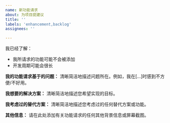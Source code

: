```yaml
---
name: 新功能请求
about: 为项目提建议
title: ''
labels: 'enhancement,backlog'
assignees: ''

---
```


我已经了解：
- 我所请求的功能可能不会被添加
- 开发周期可能会很长

**我的功能请求基于的问题：**
清晰简洁地描述问题所在。例如，我在[...]时感到不方便/不好用。

**我想要的解决方案：**
清晰简洁地描述您希望实现的目标。

**我考虑过的替代方案：**
清晰简洁地描述您考虑过的任何替代方案或功能。

**其他信息：**
请在此处添加有关功能请求的任何其他背景信息或屏幕截图。
